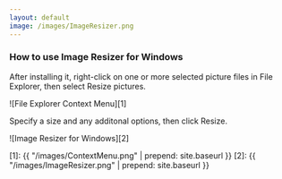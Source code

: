 ```yaml
---
layout: default
image: /images/ImageResizer.png
---
```


### How to use Image Resizer for Windows
After installing it, right-click on one or more selected picture files in File Explorer, then select Resize pictures.

![File Explorer Context Menu][1]

Specify a size and any additonal options, then click Resize.

![Image Resizer for Windows][2]


  [1]: {{ "/images/ContextMenu.png" | prepend: site.baseurl }}
  [2]: {{ "/images/ImageResizer.png" | prepend: site.baseurl }}
